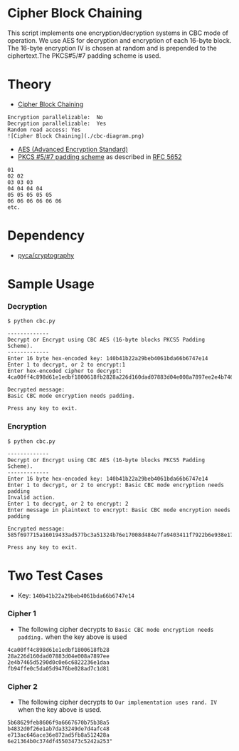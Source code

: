 # Cipher Block Chaining
This script implements one encryption/decryption systems in CBC mode of operation. We use AES for  decryption and encryption of each 16-byte block. The 16-byte encryption IV is chosen at random and is prepended to the ciphertext.The PKCS#5/#7 padding scheme is used.

# Theory
- [Cipher Block Chaining](https://en.wikipedia.org/wiki/Block_cipher_mode_of_operation#Cipher_Block_Chaining_(CBC))
```
Encryption parallelizable:  No
Decryption parallelizable:  Yes
Random read access: Yes
![Cipher Block Chaining](./cbc-diagram.png)
```
- [AES (Advanced Encryption Standard)](https://en.wikipedia.org/wiki/Advanced_Encryption_Standard)
- [PKCS #5/#7 padding scheme](https://en.wikipedia.org/wiki/Padding_(cryptography)#PKCS#5_and_PKCS#7) as described in [RFC 5652](https://tools.ietf.org/html/rfc5652#section-6.3)
```
01
02 02
03 03 03
04 04 04 04
05 05 05 05 05
06 06 06 06 06 06
etc.
```

# Dependency
- [pyca/cryptography](https://cryptography.io/en/latest/)

# Sample Usage

### Decryption
```
$ python cbc.py

-------------
Decrypt or Encrypt using CBC AES (16-byte blocks PKCS5 Padding Scheme).
-------------
Enter 16 byte hex-encoded key: 140b41b22a29beb4061bda66b6747e14
Enter 1 to decrypt, or 2 to encrypt:1
Enter hex-encoded cipher to decrypt: 4ca00ff4c898d61e1edbf1800618fb2828a226d160dad07883d04e008a7897ee2e4b7465d5290d0c0e6c6822236e1daafb94ffe0c5da05d9476be028ad7c1d81

Decrypted message:
Basic CBC mode encryption needs padding.

Press any key to exit.
```

### Encryption
```
$ python cbc.py

-------------
Decrypt or Encrypt using CBC AES (16-byte blocks PKCS5 Padding Scheme).
-------------
Enter 16 byte hex-encoded key: 140b41b22a29beb4061bda66b6747e14
Enter 1 to decrypt, or 2 to encrypt: Basic CBC mode encryption needs padding
Invalid action.
Enter 1 to decrypt, or 2 to encrypt: 2
Enter message in plaintext to encrypt: Basic CBC mode encryption needs padding

Encrypted message:
585f697715a16019433ad577bc3a51324b76e17008d484e7fa9403411f7922b6e938e172115e0a2960ff403c981ed973

Press any key to exit.
```

# Two Test Cases
- Key: `140b41b22a29beb4061bda66b6747e14`

### Cipher 1
- The following cipher decrypts to `Basic CBC mode encryption needs padding.`
when the key above is used
```
4ca00ff4c898d61e1edbf1800618fb28
28a226d160dad07883d04e008a7897ee
2e4b7465d5290d0c0e6c6822236e1daa
fb94ffe0c5da05d9476be028ad7c1d81
```

### Cipher 2
- The following cipher decrypts to `Our implementation uses rand. IV`
when the key above is used.
```
5b68629feb8606f9a6667670b75b38a5
b4832d0f26e1ab7da33249de7d4afc48
e713ac646ace36e872ad5fb8a512428a
6e21364b0c374df45503473c5242a253"
```
